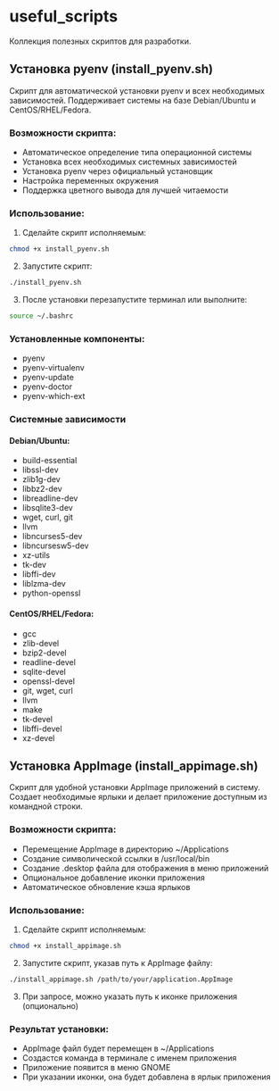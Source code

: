 

# useful_scripts

Коллекция полезных скриптов для разработки.

## Установка pyenv (install_pyenv.sh)

Скрипт для автоматической установки pyenv и всех необходимых зависимостей. Поддерживает системы на базе Debian/Ubuntu и CentOS/RHEL/Fedora.

### Возможности скрипта:
- Автоматическое определение типа операционной системы
- Установка всех необходимых системных зависимостей
- Установка pyenv через официальный установщик
- Настройка переменных окружения
- Поддержка цветного вывода для лучшей читаемости

### Использование:
1. Сделайте скрипт исполняемым:
```bash
chmod +x install_pyenv.sh
```

2. Запустите скрипт:
```bash
./install_pyenv.sh
```

3. После установки перезапустите терминал или выполните:
```bash
source ~/.bashrc
```

### Установленные компоненты:
- pyenv
- pyenv-virtualenv
- pyenv-update
- pyenv-doctor
- pyenv-which-ext

### Системные зависимости

#### Debian/Ubuntu:
- build-essential
- libssl-dev
- zlib1g-dev
- libbz2-dev
- libreadline-dev
- libsqlite3-dev
- wget, curl, git
- llvm
- libncurses5-dev
- libncursesw5-dev
- xz-utils
- tk-dev
- libffi-dev
- liblzma-dev
- python-openssl

#### CentOS/RHEL/Fedora:
- gcc
- zlib-devel
- bzip2-devel
- readline-devel
- sqlite-devel
- openssl-devel
- git, wget, curl
- llvm
- make
- tk-devel
- libffi-devel
- xz-devel

## Установка AppImage (install_appimage.sh)

Скрипт для удобной установки AppImage приложений в систему. Создает необходимые ярлыки и делает приложение доступным из командной строки.

### Возможности скрипта:
- Перемещение AppImage в директорию ~/Applications
- Создание символической ссылки в /usr/local/bin
- Создание .desktop файла для отображения в меню приложений
- Опциональное добавление иконки приложения
- Автоматическое обновление кэша ярлыков

### Использование:
1. Сделайте скрипт исполняемым:
```bash
chmod +x install_appimage.sh
```

2. Запустите скрипт, указав путь к AppImage файлу:
```bash
./install_appimage.sh /path/to/your/application.AppImage
```

3. При запросе, можно указать путь к иконке приложения (опционально)

### Результат установки:
- AppImage файл будет перемещен в ~/Applications
- Создастся команда в терминале с именем приложения
- Приложение появится в меню GNOME
- При указании иконки, она будет добавлена в ярлык приложения
